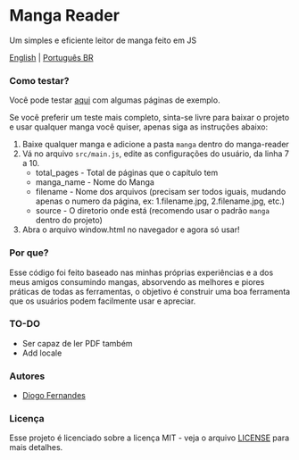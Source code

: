# Manga Reader
Um simples e eficiente leitor de manga feito em JS

[English](https://github.com/dfop02/manga-reader/blob/main/README.md) | [Português BR](https://github.com/dfop02/manga-reader/blob/main/README.pt-BR.md)

### Como testar?

Você pode testar [aqui](https://dfop02.github.io/manga-reader/window.html) com algumas páginas de exemplo.

Se você preferir um teste mais completo, sinta-se livre para baixar o projeto e usar qualquer manga você quiser, apenas siga as instruções abaixo:


1. Baixe qualquer manga e adicione a pasta `manga` dentro do manga-reader
2. Vá no arquivo `src/main.js`, edite as configurações do usuário, da linha 7 a 10.
    - total_pages - Total de páginas que o capítulo tem
    - manga_name - Nome do Manga
    - filename - Nome dos arquivos (precisam ser todos iguais, mudando apenas o numero da página, ex: 1.filename.jpg, 2.filename.jpg, etc.)
    - source - O diretorio onde está (recomendo usar o padrão `manga` dentro do projeto)
3. Abra o arquivo window.html no navegador e agora só usar!

### Por que?

Esse código foi feito baseado nas minhas próprias experiências e a dos meus amigos consumindo mangas, absorvendo as melhores e piores práticas de todas as ferramentas, o objetivo é construir uma boa ferramenta que os usuários podem facilmente usar e apreciar.

### TO-DO

- Ser capaz de ler PDF também
- Add locale

### Autores

* [Diogo Fernandes](https://github.com/dfop02)

### Licença

Esse projeto é licenciado sobre a licença MIT - veja o arquivo [LICENSE](LICENSE) para mais detalhes.
